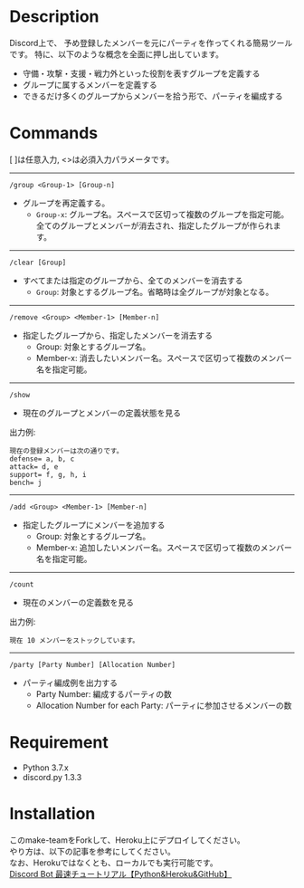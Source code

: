 # Description

Discord上で、
予め登録したメンバーを元にパーティを作ってくれる簡易ツールです。
特に、以下のような概念を全面に押し出しています。

* 守備・攻撃・支援・戦力外といった役割を表すグループを定義する
* グループに属するメンバーを定義する
* できるだけ多くのグループからメンバーを拾う形で、パーティを編成する

# Commands

[ ]は任意入力, <>は必須入力パラメータです。

---- 
`/group <Group-1> [Group-n]`

* グループを再定義する。
  * `Group-x`: グループ名。スペースで区切って複数のグループを指定可能。
  全てのグループとメンバーが消去され、指定したグループが作られます。

---- 
`/clear [Group]`

* すべてまたは指定のグループから、全てのメンバーを消去する
  * `Group`: 対象とするグループ名。省略時は全グループが対象となる。

---- 
`/remove <Group> <Member-1> [Member-n]`

* 指定したグループから、指定したメンバーを消去する
  * Group: 対象とするグループ名。
  * Member-x: 消去したいメンバー名。スペースで区切って複数のメンバー名を指定可能。

---- 
`/show`

* 現在のグループとメンバーの定義状態を見る

出力例:

    現在の登録メンバーは次の通りです。
    defense= a, b, c
    attack= d, e
    support= f, g, h, i
    bench= j

---- 
`/add <Group> <Member-1> [Member-n]`

* 指定したグループにメンバーを追加する
  * Group: 対象とするグループ名。
  * Member-x: 追加したいメンバー名。スペースで区切って複数のメンバー名を指定可能。


---- 
`/count`
* 現在のメンバーの定義数を見る

出力例:

    現在 10 メンバーをストックしています。

---- 
`/party [Party Number] [Allocation Number]`

* パーティ編成例を出力する
  * Party Number: 編成するパーティの数
  * Allocation Number for each Party: パーティに参加させるメンバーの数


# Requirement

* Python 3.7.x
* discord.py 1.3.3

# Installation
このmake-teamをForkして、Heroku上にデプロイしてください。  
やり方は、以下の記事を参考にしてください。  
なお、Herokuではなくとも、ローカルでも実行可能です。  
[Discord Bot 最速チュートリアル【Python&Heroku&GitHub】](https://qiita.com/1ntegrale9/items/aa4b373e8895273875a8)
